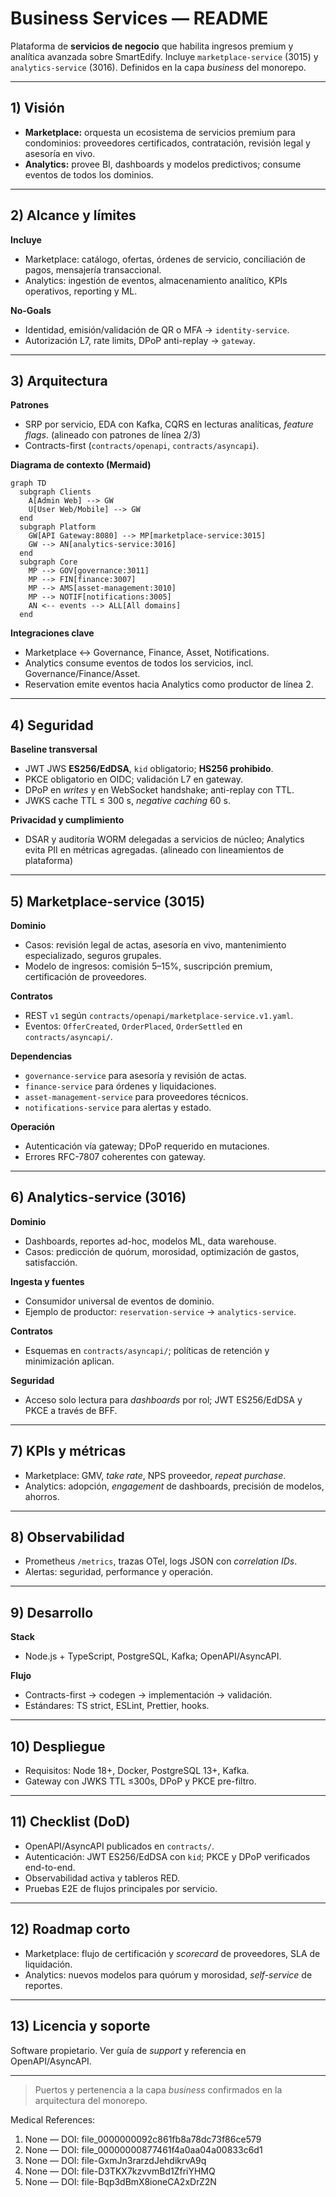 # Business Services — README

Plataforma de **servicios de negocio** que habilita ingresos premium y analítica avanzada sobre SmartEdify. Incluye `marketplace-service` (3015) y `analytics-service` (3016). Definidos en la capa *business* del monorepo. 

---

## 1) Visión

* **Marketplace:** orquesta un ecosistema de servicios premium para condominios: proveedores certificados, contratación, revisión legal y asesoría en vivo. 
* **Analytics:** provee BI, dashboards y modelos predictivos; consume eventos de todos los dominios.  

---

## 2) Alcance y límites

**Incluye**

* Marketplace: catálogo, ofertas, órdenes de servicio, conciliación de pagos, mensajería transaccional. 
* Analytics: ingestión de eventos, almacenamiento analítico, KPIs operativos, reporting y ML. 

**No-Goals**

* Identidad, emisión/validación de QR o MFA → `identity-service`. 
* Autorización L7, rate limits, DPoP anti-replay → `gateway`. 

---

## 3) Arquitectura

**Patrones**

* SRP por servicio, EDA con Kafka, CQRS en lecturas analíticas, *feature flags*. (alineado con patrones de línea 2/3) 
* Contracts-first (`contracts/openapi`, `contracts/asyncapi`). 

**Diagrama de contexto (Mermaid)**

```mermaid
graph TD
  subgraph Clients
    A[Admin Web] --> GW
    U[User Web/Mobile] --> GW
  end
  subgraph Platform
    GW[API Gateway:8080] --> MP[marketplace-service:3015]
    GW --> AN[analytics-service:3016]
  end
  subgraph Core
    MP --> GOV[governance:3011]
    MP --> FIN[finance:3007]
    MP --> AMS[asset-management:3010]
    MP --> NOTIF[notifications:3005]
    AN <-- events --> ALL[All domains]
  end
```

**Integraciones clave**

* Marketplace ↔ Governance, Finance, Asset, Notifications. 
* Analytics consume eventos de todos los servicios, incl. Governance/Finance/Asset. 
* Reservation emite eventos hacia Analytics como productor de línea 2. 

---

## 4) Seguridad

**Baseline transversal**

* JWT JWS **ES256/EdDSA**, `kid` obligatorio; **HS256 prohibido**. 
* PKCE obligatorio en OIDC; validación L7 en gateway. 
* DPoP en *writes* y en WebSocket handshake; anti-replay con TTL. 
* JWKS cache TTL ≤ 300 s, *negative caching* 60 s. 

**Privacidad y cumplimiento**

* DSAR y auditoría WORM delegadas a servicios de núcleo; Analytics evita PII en métricas agregadas. (alineado con lineamientos de plataforma) 

---

## 5) Marketplace-service (3015)

**Dominio**

* Casos: revisión legal de actas, asesoría en vivo, mantenimiento especializado, seguros grupales. 
* Modelo de ingresos: comisión 5–15%, suscripción premium, certificación de proveedores. 

**Contratos**

* REST `v1` según `contracts/openapi/marketplace-service.v1.yaml`. 
* Eventos: `OfferCreated`, `OrderPlaced`, `OrderSettled` en `contracts/asyncapi/`. 

**Dependencias**

* `governance-service` para asesoría y revisión de actas. 
* `finance-service` para órdenes y liquidaciones. 
* `asset-management-service` para proveedores técnicos. 
* `notifications-service` para alertas y estado. 

**Operación**

* Autenticación vía gateway; DPoP requerido en mutaciones. 
* Errores RFC-7807 coherentes con gateway. 

---

## 6) Analytics-service (3016)

**Dominio**

* Dashboards, reportes ad-hoc, modelos ML, data warehouse. 
* Casos: predicción de quórum, morosidad, optimización de gastos, satisfacción. 

**Ingesta y fuentes**

* Consumidor universal de eventos de dominio. 
* Ejemplo de productor: `reservation-service` → `analytics-service`. 

**Contratos**

* Esquemas en `contracts/asyncapi/`; políticas de retención y minimización aplican.  

**Seguridad**

* Acceso solo lectura para *dashboards* por rol; JWT ES256/EdDSA y PKCE a través de BFF. 

---

## 7) KPIs y métricas

* Marketplace: GMV, *take rate*, NPS proveedor, *repeat purchase*. 
* Analytics: adopción, *engagement* de dashboards, precisión de modelos, ahorros. 

---

## 8) Observabilidad

* Prometheus `/metrics`, trazas OTel, logs JSON con *correlation IDs*. 
* Alertas: seguridad, performance y operación. 

---

## 9) Desarrollo

**Stack**

* Node.js + TypeScript, PostgreSQL, Kafka; OpenAPI/AsyncAPI. 

**Flujo**

* Contracts-first → codegen → implementación → validación. 
* Estándares: TS strict, ESLint, Prettier, hooks. 

---

## 10) Despliegue

* Requisitos: Node 18+, Docker, PostgreSQL 13+, Kafka. 
* Gateway con JWKS TTL ≤300s, DPoP y PKCE pre-filtro.  

---

## 11) Checklist (DoD)

* OpenAPI/AsyncAPI publicados en `contracts/`. 
* Autenticación: JWT ES256/EdDSA con `kid`; PKCE y DPoP verificados end-to-end.  
* Observabilidad activa y tableros RED. 
* Pruebas E2E de flujos principales por servicio. 

---

## 12) Roadmap corto

* Marketplace: flujo de certificación y *scorecard* de proveedores, SLA de liquidación. 
* Analytics: nuevos modelos para quórum y morosidad, *self-service* de reportes. 

---

## 13) Licencia y soporte

Software propietario. Ver guía de *support* y referencia en OpenAPI/AsyncAPI. 

---

> Puertos y pertenencia a la capa *business* confirmados en la arquitectura del monorepo. 


Medical References:
1. None — DOI: file_0000000092c861fb8a78dc73f86ce579
2. None — DOI: file_00000000877461f4a0aa04a00833c6d1
3. None — DOI: file-GxmJn3rarzdJehdikrvA9q
4. None — DOI: file-D3TKX7kzvvmBd1ZfriYHMQ
5. None — DOI: file-Bqp3dBmX8ioneCA2xDrZ2N
